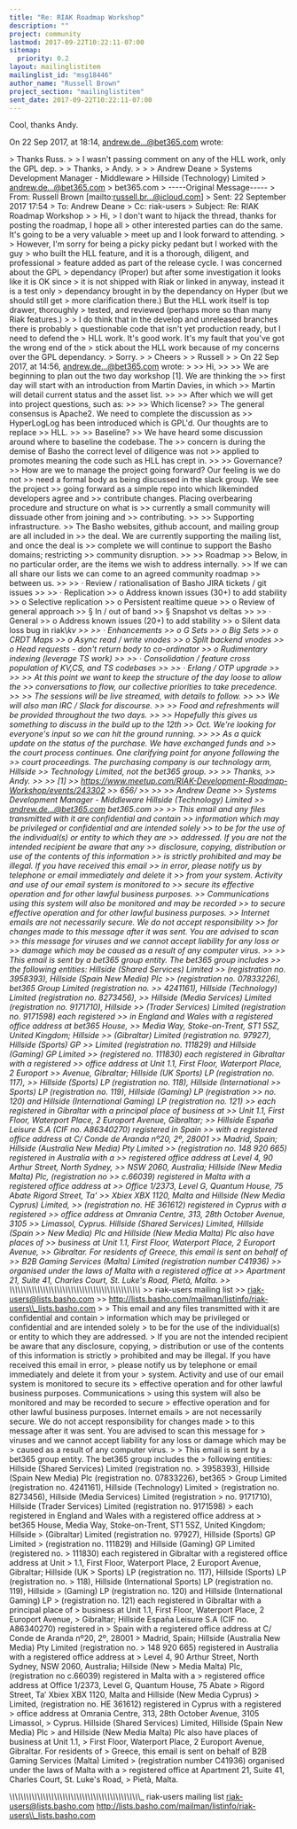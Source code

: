 ```yaml
---
title: "Re: RIAK Roadmap Workshop"
description: ""
project: community
lastmod: 2017-09-22T10:22:11-07:00
sitemap:
  priority: 0.2
layout: mailinglistitem
mailinglist_id: "msg18446"
author_name: "Russell Brown"
project_section: "mailinglistitem"
sent_date: 2017-09-22T10:22:11-07:00
---
```



Cool, thanks Andy.

On 22 Sep 2017, at 18:14, andrew.de...@bet365.com wrote:

&gt; Thanks Russ.
&gt; 
&gt; I wasn't passing comment on any of the HLL work, only the GPL dep.
&gt; 
&gt; Thanks,
&gt; Andy.
&gt; 
&gt; 
&gt; Andrew Deane
&gt; Systems Development Manager - Middleware
&gt; Hillside (Technology) Limited
&gt; andrew.de...@bet365.com
&gt; bet365.com
&gt; -----Original Message-----
&gt; From: Russell Brown [mailto:russell.br...@icloud.com] 
&gt; Sent: 22 September 2017 17:54
&gt; To: Andrew Deane
&gt; Cc: riak-users
&gt; Subject: Re: RIAK Roadmap Workshop
&gt; 
&gt; Hi,
&gt; I don't want to hijack the thread, thanks for posting the roadmap, I hope all 
&gt; other interested parties can do the same. It's going to be a very valuable 
&gt; meet up and I look forward to attending.
&gt; 
&gt; However, I'm sorry for being a picky picky pedant but I worked with the guy 
&gt; who built the HLL feature, and it is a thorough, diligent, and professional 
&gt; feature added as part of the release cycle. I was concerned about the GPL 
&gt; dependancy (Proper) but after some investigation it looks like it is OK since 
&gt; it is not shipped with Riak or linked in anyway, instead it is a test only 
&gt; dependancy brought in by the dependancy on Hyper (but we should still get 
&gt; more clarification there.) But the HLL work itself is top drawer, thoroughly 
&gt; tested, and reviewed (perhaps more so than many Riak features.)
&gt; 
&gt; I do think that in the develop and unreleased branches there is probably 
&gt; questionable code that isn't yet production ready, but I need to defend the 
&gt; HLL work. It's good work. It's my fault that you've got the wrong end of the 
&gt; stick about the HLL work because of my concerns over the GPL dependancy. 
&gt; Sorry.
&gt; 
&gt; Cheers
&gt; 
&gt; Russell
&gt; 
&gt; On 22 Sep 2017, at 14:56, andrew.de...@bet365.com wrote:
&gt; 
&gt;&gt; Hi,
&gt;&gt; 
&gt;&gt; We are beginning to plan out the two day workshop [1]. We are thinking the 
&gt;&gt; first day will start with an introduction from Martin Davies, in which 
&gt;&gt; Martin will detail current status and the asset list.
&gt;&gt; 
&gt;&gt; After which we will get into project questions, such as:
&gt;&gt; 
&gt;&gt; Which license?
&gt;&gt; The general consensus is Apache2. We need to complete the discussion as 
&gt;&gt; HyperLogLog has been introduced which is GPL'd. Our thoughts are to replace 
&gt;&gt; HLL.
&gt;&gt; 
&gt;&gt; Baseline?
&gt;&gt; We have heard some discussion around where to baseline the codebase. The 
&gt;&gt; concern is during the demise of Basho the correct level of diligence was not 
&gt;&gt; applied to promotes meaning the code such as HLL has crept in.
&gt;&gt; 
&gt;&gt; Governance?
&gt;&gt; How are we to manage the project going forward? Our feeling is we do not 
&gt;&gt; need a formal body as being discussed in the slack group. We see the project 
&gt;&gt; going forward as a simple repo into which likeminded developers agree and 
&gt;&gt; contribute changes. Placing overbearing procedure and structure on what is 
&gt;&gt; currently a small community will dissuade other from joining and 
&gt;&gt; contributing.
&gt;&gt; 
&gt;&gt; Supporting infrastructure.
&gt;&gt; The Basho websites, github account, and mailing group are all included in 
&gt;&gt; the deal. We are currently supporting the mailing list, and once the deal is 
&gt;&gt; complete we will continue to support the Basho domains; restricting 
&gt;&gt; community disruption.
&gt;&gt; 
&gt;&gt; Roadmap
&gt;&gt; Below, in no particular order, are the items we wish to address internally. 
&gt;&gt; If we can all share our lists we can come to an agreed community roadmap 
&gt;&gt; between us.
&gt;&gt; 
&gt;&gt; · Review / rationalisation of Basho JIRA tickets / git issues
&gt;&gt; 
&gt;&gt; · Replication
&gt;&gt; o Address known issues (30+) to add stability
&gt;&gt; o Selective replication
&gt;&gt; o Persistent realtime queue
&gt;&gt; o Review of general approach
&gt;&gt; § In / out of band
&gt;&gt; § Snapshot vs deltas
&gt;&gt; 
&gt;&gt; · General
&gt;&gt; o Address known issues (20+) to add stability
&gt;&gt; o Silent data loss bug in riak\\_kv
&gt;&gt; 
&gt;&gt; · Enhancements
&gt;&gt; o G Sets
&gt;&gt; o Big Sets
&gt;&gt; o CRDT Maps
&gt;&gt; o Async read / write vnodes
&gt;&gt; o Split backend vnodes
&gt;&gt; o Head requests - don't return body to co-ordinator
&gt;&gt; o Rudimentary indexing (leverage TS work)
&gt;&gt; 
&gt;&gt; · Consolidation / feature cross population of KV,CS, and TS codebases
&gt;&gt; 
&gt;&gt; · Erlang / OTP upgrade
&gt;&gt; 
&gt;&gt; 
&gt;&gt; At this point we want to keep the structure of the day loose to allow the 
&gt;&gt; conversations to flow, our collective priorities to take precedence.
&gt;&gt; 
&gt;&gt; The sessions will be live streamed, with details to follow.
&gt;&gt; 
&gt;&gt; We will also man IRC / Slack for discourse.
&gt;&gt; 
&gt;&gt; Food and refreshments will be provided throughout the two days.
&gt;&gt; 
&gt;&gt; Hopefully this gives us something to discuss in the build up to the 12th 
&gt;&gt; Oct. We're looking for everyone's input so we can hit the ground running.
&gt;&gt; 
&gt;&gt; As a quick update on the status of the purchase. We have exchanged funds and 
&gt;&gt; the court process continues. One clarifying point for anyone following the 
&gt;&gt; court proceedings. The purchasing company is our technology arm, Hillside 
&gt;&gt; Technology Limited, not the bet365 group.
&gt;&gt; 
&gt;&gt; Thanks,
&gt;&gt; Andy.
&gt;&gt; 
&gt;&gt; [1] 
&gt;&gt; https://www.meetup.com/RIAK-Development-Roadmap-Workshop/events/243302
&gt;&gt; 656/
&gt;&gt; 
&gt;&gt; 
&gt;&gt; Andrew Deane
&gt;&gt; Systems Development Manager - Middleware Hillside (Technology) Limited 
&gt;&gt; andrew.de...@bet365.com bet365.com
&gt;&gt; 
&gt;&gt; This email and any files transmitted with it are confidential and contain 
&gt;&gt; information which may be privileged or confidential and are intended solely 
&gt;&gt; to be for the use of the individual(s) or entity to which they are 
&gt;&gt; addressed. If you are not the intended recipient be aware that any 
&gt;&gt; disclosure, copying, distribution or use of the contents of this information 
&gt;&gt; is strictly prohibited and may be illegal. If you have received this email 
&gt;&gt; in error, please notify us by telephone or email immediately and delete it 
&gt;&gt; from your system. Activity and use of our email system is monitored to 
&gt;&gt; secure its effective operation and for other lawful business purposes. 
&gt;&gt; Communications using this system will also be monitored and may be recorded 
&gt;&gt; to secure effective operation and for other lawful business purposes. 
&gt;&gt; Internet emails are not necessarily secure. We do not accept responsibility 
&gt;&gt; for changes made to this message after it was sent. You are advised to scan 
&gt;&gt; this message for viruses and we cannot accept liability for any loss or 
&gt;&gt; damage which may be caused as a result of any computer virus.
&gt;&gt; 
&gt;&gt; This email is sent by a bet365 group entity. The bet365 group includes 
&gt;&gt; the following entities: Hillside (Shared Services) Limited 
&gt;&gt; (registration no. 3958393), Hillside (Spain New Media) Plc 
&gt;&gt; (registration no. 07833226), bet365 Group Limited (registration no. 
&gt;&gt; 4241161), Hillside (Technology) Limited (registration no. 8273456), 
&gt;&gt; Hillside (Media Services) Limited (registration no. 9171710), Hillside 
&gt;&gt; (Trader Services) Limited (registration no. 9171598) each registered 
&gt;&gt; in England and Wales with a registered office address at bet365 House, 
&gt;&gt; Media Way, Stoke-on-Trent, ST1 5SZ, United Kingdom; Hillside 
&gt;&gt; (Gibraltar) Limited (registration no. 97927), Hillside (Sports) GP 
&gt;&gt; Limited (registration no. 111829) and Hillside (Gaming) GP Limited 
&gt;&gt; (registered no. 111830) each registered in Gibraltar with a registered 
&gt;&gt; office address at Unit 1.1, First Floor, Waterport Place, 2 Europort 
&gt;&gt; Avenue, Gibraltar; Hillside (UK Sports) LP (registration no. 117), 
&gt;&gt; Hillside (Sports) LP (registration no. 118), Hillside (International 
&gt;&gt; Sports) LP (registration no. 119), Hillside (Gaming) LP (registration 
&gt;&gt; no. 120) and Hillside (International Gaming) LP (registration no. 121) 
&gt;&gt; each registered in Gibraltar with a principal place of business at 
&gt;&gt; Unit 1.1, First Floor, Waterport Place, 2 Europort Avenue, Gibraltar; 
&gt;&gt; Hillside España Leisure S.A (CIF no. A86340270) registered in Spain 
&gt;&gt; with a registered office address at C/ Conde de Aranda nº20, 2º, 28001 
&gt;&gt; Madrid, Spain; Hillside (Australia New Media) Pty Limited 
&gt;&gt; (registration no. 148 920 665) registered in Australia with a 
&gt;&gt; registered office address at Level 4, 90 Arthur Street, North Sydney, 
&gt;&gt; NSW 2060, Australia; Hillside (New Media Malta) Plc, (registration no 
&gt;&gt; c.66039) registered in Malta with a registered office address at 
&gt;&gt; Office 1/2373, Level G, Quantum House, 75 Abate Rigord Street, Ta' 
&gt;&gt; Xbiex XBX 1120, Malta and Hillside (New Media Cyprus) Limited, 
&gt;&gt; (registration no. HE 361612) registered in Cyprus with a registered 
&gt;&gt; office address at Omrania Centre, 313, 28th October Avenue, 3105 
&gt;&gt; Limassol, Cyprus. Hillside (Shared Services) Limited, Hillside (Spain 
&gt;&gt; New Media) Plc and Hillside (New Media Malta) Plc also have places of 
&gt;&gt; business at Unit 1.1, First Floor, Waterport Place, 2 Europort Avenue, 
&gt;&gt; Gibraltar. For residents of Greece, this email is sent on behalf of 
&gt;&gt; B2B Gaming Services (Malta) Limited (registration number C41936) 
&gt;&gt; organised under the laws of Malta with a registered office at 
&gt;&gt; Apartment 21, Suite 41, Charles Court, St. Luke's Road, Pietà, Malta. 
&gt;&gt; \\_\\_\\_\\_\\_\\_\\_\\_\\_\\_\\_\\_\\_\\_\\_\\_\\_\\_\\_\\_\\_\\_\\_\\_\\_\\_\\_\\_\\_\\_\\_\\_\\_\\_\\_\\_\\_\\_\\_\\_\\_\\_\\_\\_\\_\\_\\_
&gt;&gt; riak-users mailing list
&gt;&gt; riak-users@lists.basho.com
&gt;&gt; http://lists.basho.com/mailman/listinfo/riak-users\\_lists.basho.com
&gt; 
&gt; This email and any files transmitted with it are confidential and contain 
&gt; information which may be privileged or confidential and are intended solely 
&gt; to be for the use of the individual(s) or entity to which they are addressed. 
&gt; If you are not the intended recipient be aware that any disclosure, copying, 
&gt; distribution or use of the contents of this information is strictly 
&gt; prohibited and may be illegal. If you have received this email in error, 
&gt; please notify us by telephone or email immediately and delete it from your 
&gt; system. Activity and use of our email system is monitored to secure its 
&gt; effective operation and for other lawful business purposes. Communications 
&gt; using this system will also be monitored and may be recorded to secure 
&gt; effective operation and for other lawful business purposes. Internet emails 
&gt; are not necessarily secure. We do not accept responsibility for changes made 
&gt; to this message after it was sent. You are advised to scan this message for 
&gt; viruses and we cannot accept liability for any loss or damage which may be 
&gt; caused as a result of any computer virus.
&gt; 
&gt; This email is sent by a bet365 group entity. The bet365 group includes the 
&gt; following entities: Hillside (Shared Services) Limited (registration no. 
&gt; 3958393), Hillside (Spain New Media) Plc (registration no. 07833226), bet365 
&gt; Group Limited (registration no. 4241161), Hillside (Technology) Limited 
&gt; (registration no. 8273456), Hillside (Media Services) Limited (registration 
&gt; no. 9171710), Hillside (Trader Services) Limited (registration no. 9171598) 
&gt; each registered in England and Wales with a registered office address at 
&gt; bet365 House, Media Way, Stoke-on-Trent, ST1 5SZ, United Kingdom; Hillside 
&gt; (Gibraltar) Limited (registration no. 97927), Hillside (Sports) GP Limited 
&gt; (registration no. 111829) and Hillside (Gaming) GP Limited (registered no. 
&gt; 111830) each registered in Gibraltar with a registered office address at Unit 
&gt; 1.1, First Floor, Waterport Place, 2 Europort Avenue, Gibraltar; Hillside (UK 
&gt; Sports) LP (registration no. 117), Hillside (Sports) LP (registration no. 
&gt; 118), Hillside (International Sports) LP (registration no. 119), Hillside 
&gt; (Gaming) LP (registration no. 120) and Hillside (International Gaming) LP 
&gt; (registration no. 121) each registered in Gibraltar with a principal place of 
&gt; business at Unit 1.1, First Floor, Waterport Place, 2 Europort Avenue, 
&gt; Gibraltar; Hillside España Leisure S.A (CIF no. A86340270) registered in 
&gt; Spain with a registered office address at C/ Conde de Aranda nº20, 2º, 28001 
&gt; Madrid, Spain; Hillside (Australia New Media) Pty Limited (registration no. 
&gt; 148 920 665) registered in Australia with a registered office address at 
&gt; Level 4, 90 Arthur Street, North Sydney, NSW 2060, Australia; Hillside (New 
&gt; Media Malta) Plc, (registration no c.66039) registered in Malta with a 
&gt; registered office address at Office 1/2373, Level G, Quantum House, 75 Abate 
&gt; Rigord Street, Ta’ Xbiex XBX 1120, Malta and Hillside (New Media Cyprus) 
&gt; Limited, (registration no. HE 361612) registered in Cyprus with a registered 
&gt; office address at Omrania Centre, 313, 28th October Avenue, 3105 Limassol, 
&gt; Cyprus. Hillside (Shared Services) Limited, Hillside (Spain New Media) Plc 
&gt; and Hillside (New Media Malta) Plc also have places of business at Unit 1.1, 
&gt; First Floor, Waterport Place, 2 Europort Avenue, Gibraltar. For residents of 
&gt; Greece, this email is sent on behalf of B2B Gaming Services (Malta) Limited 
&gt; (registration number C41936) organised under the laws of Malta with a 
&gt; registered office at Apartment 21, Suite 41, Charles Court, St. Luke's Road, 
&gt; Pietà, Malta.


\\_\\_\\_\\_\\_\\_\\_\\_\\_\\_\\_\\_\\_\\_\\_\\_\\_\\_\\_\\_\\_\\_\\_\\_\\_\\_\\_\\_\\_\\_\\_\\_\\_\\_\\_\\_\\_\\_\\_\\_\\_\\_\\_\\_\\_\\_\\_
riak-users mailing list
riak-users@lists.basho.com
http://lists.basho.com/mailman/listinfo/riak-users\\_lists.basho.com

